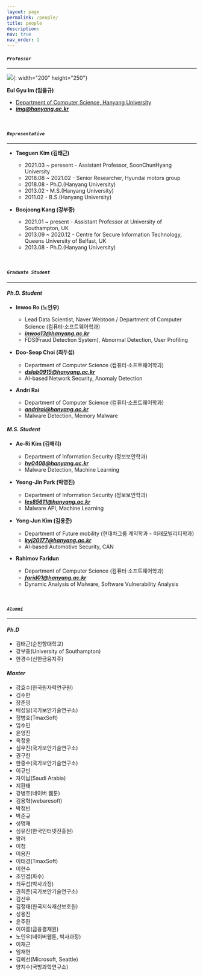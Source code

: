 ```yaml
---
layout: page
permalink: /people/
title: people
description:
nav: true
nav_order: 1
---
```

#### ***`Professor`***
---
![]({{site.url}}/assets/img/prof.jpeg){: width="200" height="250"}

**Eul Gyu Im (임을규)**
  - [Department of Computer Science, Hanyang University](https://www.hanyang.ac.kr/web/eng)<br>
  - ***<a href="mailto:img@hanyang.ac.kr">img@hanyang.ac.kr</a>***

<br>

#### ***`Representative`***
--- 
- **Taeguen Kim (김태근)**
  - 2021.03 ~ peresent - Assistant Professor, SoonChunHyang University
  - 2018.08 ~ 2021.02  - Senior Researcher, Hyundai motors group
  - 2018.08 - Ph.D.(Hanyang University)
  - 2013.02 - M.S.(Hanyang University)
  - 2011.02 - B.S.(Hanyang University)
 
- **Boojoong Kang (강부중)**
  - 2021.01 ~ present - Assistant Professor at University of Southampton, UK
  - 2013.09 ~ 2020.12 - Centre for Secure Information Technology, Queens University of Belfast, UK
  - 2013.08 - Ph.D.(Hanyang University)

<br>

#### ***`Graduate Student`***
--- 
#### ***Ph.D. Student***
- **Inwoo Ro (노인우)**
  - Lead Data Scientist, Naver Webtoon / Department of Computer Science (컴퓨터·소프트웨어학과)<br>
  - ***<a href="mailto:inwoo13@hanyang.ac.kr ">inwoo13@hanyang.ac.kr</a>***
  - FDS(Fraud Detection System), Abnormal Detection, User Profiling 
- **Doo-Seop Choi (최두섭)**
  - Department of Computer Science (컴퓨터·소프트웨어학과)
  - ***<a href="mailto:dslab0915@hanyang.ac.kr">dslab0915@hanyang.ac.kr</a>***
  - AI-based Network Security, Anomaly Detection

- **Andri Rai**
  - Department of Computer Science (컴퓨터·소프트웨어학과)
  - ***<a href="mailto:andrirai@hanyang.ac.kr">andrirai@hanyang.ac.kr</a>***
  - Malware Detection, Memory Malware

#### ***M.S. Student***

- **Ae-Ri Kim (김애리)**
  - Department of Information Security (정보보안학과)
  - ***<a href="mailto:hy0408@hanyang.ac.kr">hy0408@hanyang.ac.kr</a>***
  - Malware Detection, Machine Learning

- **Yeong-Jin Park (박영진)**
  - Department of Information Security (정보보안학과)
  - ***<a href="mailto:les85611@hanyang.ac.kr">les85611@hanyang.ac.kr</a>***
  - Malware API, Machine Learning

- **Yong-Jun Kim (김용준)**
  - Department of Future mobility (현대차그룹 계약학과 - 미래모빌리티학과)
  - ***<a href="mailto:kyj20177@hanyang.ac.kr">kyj20177@hanyang.ac.kr</a>***
  - AI-based Automotive Security, CAN

- **Rahimov Faridun**
  - Department of Computer Science (컴퓨터·소프트웨어학과)
  - ***<a href="mailto:farid01@hanyang.ac.kr">farid01@hanyang.ac.kr</a>***
  - Dynamic Analysis of Malware, Software Vulnerability Analysis

<br>

#### ***`Alumni`***
--- 

#### ***Ph.D***

- 김태근(순천향대학교)
- 강부중(University of Southampton)
- 한경수(신한금융지주)


#### ***Master***

- 강효수(한국원자력연구원)
- 김수한
- 장준영
- 배성일(국가보안기술연구소)
- 정병호(TmaxSoft)
- 임수민
- 윤영진
- 옥정윤
- 심우진(국가보안기술연구소)
- 권구한
- 한중수(국가보안기술연구소)
- 이규빈
- 자이납(Saudi Arabia)
- 지환태
- 강병호(네이버 웹툰)
- 김용혁(webaresoft)
- 박정빈
- 박준규
- 성명재
- 심유진(한국인터넷진흥원)
- 왕러
- 이청
- 이용찬
- 이태경(TmaxSoft)
- 이현수
- 조인겸(파수)
- 최두섭(박사과정)
- 권희준(국가보안기술연구소)
- 김선우
- 김정태(한국지식재산보호원)
- 성용진
- 윤주환
- 이여름(금융결재원)
- 노인우(네이버웹툰, 박사과정)
- 이재근
- 임재현
- 김혜선(Microsoft, Seattle)
- 양지수(국방과학연구소)